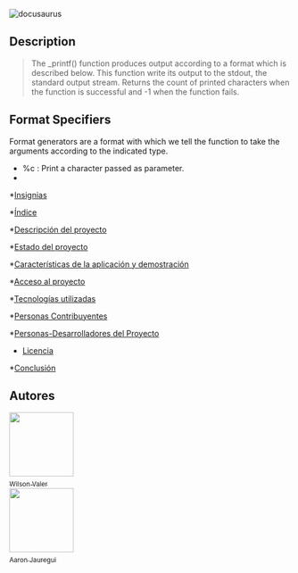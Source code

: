 
![docusaurus](https://user-images.githubusercontent.com/100174476/178175615-5434e5e8-c56d-408a-8ebe-5baa4b464a55.jpg)

## Description
> The _printf() function produces output according to a format which is described
below. This function write its output to the stdout, the standard output stream. 
Returns the count of printed characters when the function is successful and -1 when the function fails.

## Format Specifiers
Format generators are a format with which we tell the function to take the arguments ​​according to the indicated type.
+ %c : Print a character passed as parameter.
+ 
*[Insignias](#insignias)

*[Índice](#índice)

*[Descripción del proyecto](#descripción-del-proyecto)

*[Estado del proyecto](#Estado-del-proyecto)

*[Características de la aplicación y demostración](#Características-de-la-aplicación-y-demostración)

*[Acceso al proyecto](#acceso-proyecto)

*[Tecnologías utilizadas](#tecnologías-utilizadas)

*[Personas Contribuyentes](#personas-contribuyentes)

*[Personas-Desarrolladores del Proyecto](#personas-desarrolladores)

* [Licencia](#licencia)

*[Conclusión](#conclusión)

## Autores

[<img src="https://avatars.githubusercontent.com/u/100174476?v=4" width=115><sub> <br>Wilson Valer <br> </sub>](https://github.com/WilsonValer)   [<img       src="https://avatars.githubusercontent.com/u/101225802?v=4" width=115><sub> <br>Aaron Jauregui <br> </sub>](https://github.com/aaronJau21) 
